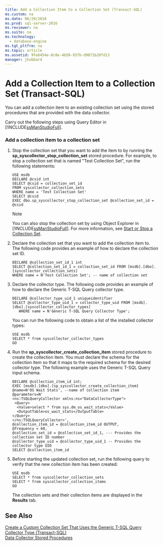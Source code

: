 ```yaml
---
title: Add a Collection Item to a Collection Set (Transact-SQL)
ms.custom: na
ms.date: 06/29/2016
ms.prod: sql-server-2016
ms.reviewer: na
ms.suite: na
ms.technology: 
  - database-engine
ms.tgt_pltfrm: na
ms.topic: article
ms.assetid: 9fe6454e-8c0e-4b50-937b-d9871b20fd13
manager: jhubbard
---
```

# Add a Collection Item to a Collection Set (Transact-SQL)
You can add a collection item to an existing collection set using the stored procedures that are provided with the data collector.  
  
 Carry out the following steps using Query Editor in [!INCLUDE[ssManStudioFull](../../Topics/TopicNameContainA/includes/ssManStudioFull_md.md)].  
  
### Add a collection item to a collection set  
  
1.  Stop the collection set that you want to add the item to by running the **sp_syscollector_stop_collection_set** stored procedure. For example, to stop a collection set that is named "Test Collection Set", run the following statements:  
  
    ```tsql  
    USE msdb  
    DECLARE @csid int  
    SELECT @csid = collection_set_id  
    FROM syscollector_collection_sets  
    WHERE name = 'Test Collection Set'  
    SELECT @csid  
    EXEC dbo.sp_syscollector_stop_collection_set @collection_set_id = @csid  
    ```  
  
    > [!NOTE]  
    >  You can also stop the collection set by using Object Explorer in [!INCLUDE[ssManStudioFull](../../Topics/TopicNameContainA/includes/ssManStudioFull_md.md)]. For more information, see [Start or Stop a Collection Set](../../Topics/TopicNameContainA/Start-or-Stop-a-Collection-Set.md).  
  
2.  Declare the collection set that you want to add the collection item to. The following code provides an example of how to declare the collection set ID.  
  
    ```tsql  
    DECLARE @collection_set_id_1 int  
    SELECT @collection_set_id_1 = collection_set_id FROM [msdb].[dbo].[syscollector_collection_sets]  
    WHERE name = N'Test Collection Set'; -- name of collection set  
    ```  
  
3.  Declare the collector type. The following code provides an example of how to declare the Generic T-SQL Query collector type.  
  
    ```tsql  
    DECLARE @collector_type_uid_1 uniqueidentifier  
    SELECT @collector_type_uid_1 = collector_type_uid FROM [msdb].[dbo].[syscollector_collector_types]   
       WHERE name = N'Generic T-SQL Query Collector Type';  
    ```  
  
     You can run the following code to obtain a list of the installed collector types:  
  
    ```tsql  
    USE msdb  
    SELECT * from syscollector_collector_types  
    GO  
    ```  
  
4.  Run the **sp_syscollector_create_collection_item** stored procedure to create the collection item. You must declare the schema for the collection item so that it maps to the required schema for the desired collector type. The following example uses the Generic T-SQL Query input schema.  
  
    ```tsql  
    DECLARE @collection_item_id int;  
    EXEC [msdb].[dbo].[sp_syscollector_create_collection_item]   
    @name=N'OS Wait Stats', --name of collection item  
    @parameters=N'  
    <ns:TSQLQueryCollector xmlns:ns="DataCollectorType">  
     <Query>  
      <Value>select * from sys.dm_os_wait_stats</Value>  
      <OutputTable>os_wait_stats</OutputTable>  
    </Query>  
    </ns:TSQLQueryCollector>',  
    @collection_item_id = @collection_item_id OUTPUT,  
    @frequency = 60,  
    @collection_set_id = @collection_set_id_1, --- Provides the collection set ID number  
    @collector_type_uid = @collector_type_uid_1 -- Provides the collector type UID  
    SELECT @collection_item_id     
    ```  
  
5.  Before starting the updated collection set, run the following query to verify that the new collection item has been created:  
  
    ```xaml  
    USE msdb  
    SELECT * from syscollector_collection_sets  
    SELECT * from syscollector_collection_items  
    GO  
    ```  
  
     The collection sets and their collection items are displayed in the **Results** tab.  
  
## See Also  
 [Create a Custom Collection Set That Uses the Generic T-SQL Query Collector Type (Transact-SQL)](../../Topics/TopicNameContainA/Create-a-Custom-Collection-Set-That-Uses-the-Generic-T-SQL-Query-Collector-Type--Transact-SQL-.md)   
 [Data Collector Stored Procedures](assetId:///9dd2824f-ea55-439b-8cd5-3a81fedb1432)